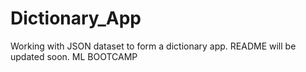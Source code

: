 # Dictionary_App
Working with JSON dataset to form a dictionary app.
README will be updated soon.
ML BOOTCAMP
